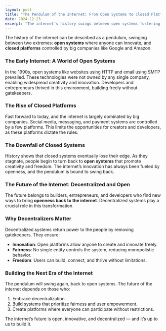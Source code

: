 ```yaml
---
layout: post
title: "The Pendulum of the Internet: From Open Systems to Closed Platforms and Back Again"
date: 2024-12-23
excerpt: "The internet’s history swings between open systems fostering innovation and closed platforms dominated by big companies. The future belongs to builders who bring openness back."
---
```



The history of the internet can be described as a pendulum, swinging between two extremes: **open systems** where anyone can innovate, and **closed platforms** controlled by big companies like Google and Amazon.

### The Early Internet: A World of Open Systems

In the 1990s, open systems like websites using HTTP and email using SMTP prevailed. These technologies were not owned by any single company, enabling widespread creativity and innovation. Developers and entrepreneurs thrived in this environment, building freely without gatekeepers.

### The Rise of Closed Platforms

Fast forward to today, and the internet is largely dominated by big companies. Social media, messaging, and payment systems are controlled by a few platforms. This limits the opportunities for creators and developers, as these platforms dictate the rules.

### The Downfall of Closed Systems

History shows that closed systems eventually lose their edge. As they stagnate, people begin to turn back to **open systems** that promote creativity and freedom. The internet’s innovation has always been fueled by openness, and the pendulum is bound to swing back.

### The Future of the Internet: Decentralized and Open

The future belongs to builders, entrepreneurs, and developers who find new ways to bring **openness back to the internet**. Decentralized systems play a crucial role in this transformation.

### Why Decentralizers Matter

Decentralized systems return power to the people by removing gatekeepers. They ensure:
- **Innovation**: Open platforms allow anyone to create and innovate freely.
- **Fairness**: No single entity controls the system, reducing monopolistic behavior.
- **Freedom**: Users can build, connect, and thrive without limitations.

### Building the Next Era of the Internet

The pendulum will swing again, back to open systems. The future of the internet depends on those who:
1. Embrace decentralization.
2. Build systems that prioritize fairness and user empowerment.
3. Create platforms where everyone can participate without restrictions.

The internet’s future is open, innovative, and decentralized — and it’s up to us to build it.
